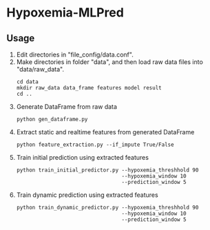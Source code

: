 # Hypoxemia-MLPred

## Usage
1. Edit directories in "file_config/data.conf".
2. Make directories in folder "data", and then load raw data files into "data/raw_data".
   ```
   cd data
   mkdir raw_data data_frame features model result
   cd ..
   ```
3. Generate DataFrame from raw data
   ```
   python gen_dataframe.py
   ```
4. Extract static and realtime features from generated DataFrame
   ```
   python feature_extraction.py --if_impute True/False
   ```
5. Train initial prediction using extracted features
   ```
   python train_initial_predictor.py --hypoxemia_threshhold 90
                                     --hypoxemia_window 10
                                     --prediction_window 5
   ```
6. Train dynamic prediction using extracted features
   ```
   python train_dynamic_predictor.py --hypoxemia_threshhold 90
                                     --hypoxemia_window 10
                                     --prediction_window 5
   ```
